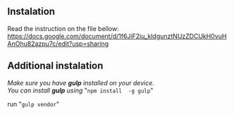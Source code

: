 ## Instalation
Read the instruction on the file bellow:
https://docs.google.com/document/d/1f6JiF2iu_kIdgunztNUzZDCUkH0vuHAnOhu82azpu7c/edit?usp=sharing

## Additional instalation
*Make sure you have __gulp__ installed on your device.*<br>
*You can install __gulp__ using*  "`npm install  -g gulp`"

run "`gulp vendor`"
